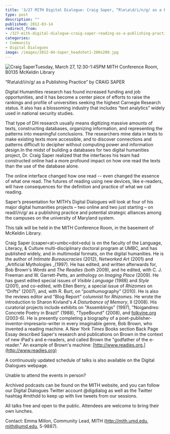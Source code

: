 ```yaml
---
title: '3/27 MITH Digital Dialogue: Craig Saper, “R\e\a\d/i/n/g/ as a Publishing Practice”'
type: post
description: ""
published: 2012-03-14
redirect_from: 
- /327-mith-digital-dialogue-craig-saper-reading-as-a-publishing-practice/
categories:
- Community
- Digital Dialogues
image: /images/2012-04-Saper_headshot1-200x200.jpg
---
```

![Craig Saper](/images/2012-04-Saper_headshot1-200x200.jpg)Tuesday, March 27, 12:30-1:45PM MITH Conference Room, B0135 McKeldin Library

“R\\e\\a\\d/i/n/g/ as a Publishing Practice” by CRAIG SAPER

Digital Humanities research has found increased funding and job opportunities, and it has become a center piece of efforts to raise the rankings and profile of universities seeking the highest Carnegie Research status. It also has a blossoming industry that includes “text analytics” widely used in national security studies.

That type of DH research usually means digitizing massive amounts of texts, constructing databases, organizing information, and representing the patterns into meaningful conclusions. The researchers mine data in texts to make existing texts more accessible, and to discover connections and patterns difficult to decipher without computing power and information design.In the midst of building a databases for two digital humanities project, Dr. Craig Saper realized that the interfaces his team had constructed online had a more profound impact on how one read the texts than the use of the database alone.

The online interface changed how one read -- even changed the essence of what one read. The futures of reading using new devices, like e-readers, will have consequences for the definition and practice of what we call reading.

Saper’s presentation for MITH’s Digital Dialogues will look at four of his major digital humanities projects – two online and two just starting – on read/i/n/g/ as a publishing practice and potential strategic alliances among the campuses on the university of Maryland system.

This talk will be held in the MITH Conference Room, in the basement of McKeldin Library.

Craig Saper (csaper&lt;at>umbc&lt;dot>edu) is on the faculty of the Language, Literacy, & Culture multi-disciplinary doctoral program at UMBC, and has published widely, and in multimodal formats, on the digital humanities. He is the author of _Intimate Bureaucracies_ (2012), _Networked Art_ (2001) and _Artificial Mythologies _(1997). He has edited, and written afterwards for, Bob Brown's _Words_ and _The Readies_ (both 2009), and he edited, with C. J. Freeman and W. Garrett-Petts, an anthology on _Imaging Place_ (2009). He has guest edited special issues of _Visible Language_ (1988) and _Style_ (2001), and co-edited, with Ellen Berry, a special issue of _Rhizomes_ on “Drifts” (2007), and, with R. Burt, on “posthumography” (2010). He is also the reviews editor and "Blog Report" columnist for _Rhizomes_. He wrote the introduction to Sharon Kivland's _A Disturbance of Memory_, II (2008). His curatorial projects include exhibits on "Assemblings" (1997), "Noigandres: Concrete Poetry in Brazil" (1988), "TypeBound" (2008), and [folkvine.org](http://www.folkvine.org) (2003-6). He is presently completing a biography of a poet-publisher-inventor-impresario-writer in every imaginable genre, Bob Brown, who invented a reading machine. A _New York Times_ Books section Back Page Essay described Saper's research and publications on Brown in the context of new iPad's and e-readers, and called Brown the "godfather of the e-reader." An example of Brown's machine: [http://www.readies.org.](http://www.readies.org)

A continuously updated schedule of talks is also available on the Digital Dialogues webpage.

Unable to attend the events in person?

Archived podcasts can be found on the MITH website, and you can follow our Digital Dialogues Twitter account @digdialog as well as the Twitter hashtag #mithdd to keep up with live tweets from our sessions.

All talks free and open to the public. Attendees are welcome to bring their own lunches.

Contact: Emma Millon, Community Lead, MITH (http://mith.umd.edu, mith@umd.edu, 5-9887).
